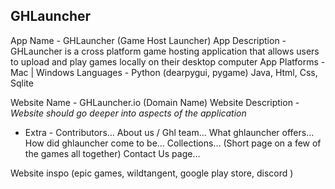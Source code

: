 GHLauncher
-------------------------
App Name - GHLauncher (Game Host Launcher)
App Description - GHLauncher is a cross platform game hosting application that allows users to upload and play games locally on their desktop computer 
App Platforms - Mac | Windows 
Languages - Python (dearpygui, pygame) Java, Html, Css, Sqlite

Website Name - GHLauncher.io (Domain Name)
Website Description - *Website should go deeper into aspects of the application*

- Extra -
Contributors...
About us / Ghl team...
What ghlauncher offers...
How did ghlauncher come to be...
Collections... (Short page on a few of the games all together)
Contact Us page...

Website inspo (epic games, wildtangent, google play store, discord )
